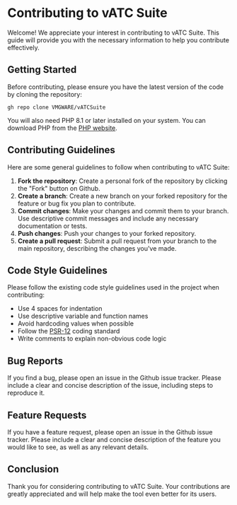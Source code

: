 # Contributing to vATC Suite

Welcome! We appreciate your interest in contributing to vATC Suite. This guide will provide you with the necessary information to help you contribute effectively.

## Getting Started

Before contributing, please ensure you have the latest version of the code by cloning the repository:

    gh repo clone VMGWARE/vATCSuite

You will also need PHP 8.1 or later installed on your system. You can download PHP from the [PHP website](https://www.php.net/downloads.php).

## Contributing Guidelines

Here are some general guidelines to follow when contributing to vATC Suite:

1. **Fork the repository**: Create a personal fork of the repository by clicking the "Fork" button on Github.
2. **Create a branch**: Create a new branch on your forked repository for the feature or bug fix you plan to contribute.
3. **Commit changes**: Make your changes and commit them to your branch. Use descriptive commit messages and include any necessary documentation or tests.
4. **Push changes**: Push your changes to your forked repository.
5. **Create a pull request**: Submit a pull request from your branch to the main repository, describing the changes you've made.

## Code Style Guidelines

Please follow the existing code style guidelines used in the project when contributing:

- Use 4 spaces for indentation
- Use descriptive variable and function names
- Avoid hardcoding values when possible
- Follow the [PSR-12](https://www.php-fig.org/psr/psr-12/) coding standard
- Write comments to explain non-obvious code logic

## Bug Reports

If you find a bug, please open an issue in the Github issue tracker. Please include a clear and concise description of the issue, including steps to reproduce it.

## Feature Requests

If you have a feature request, please open an issue in the Github issue tracker. Please include a clear and concise description of the feature you would like to see, as well as any relevant details.

## Conclusion

Thank you for considering contributing to vATC Suite. Your contributions are greatly appreciated and will help make the tool even better for its users.

